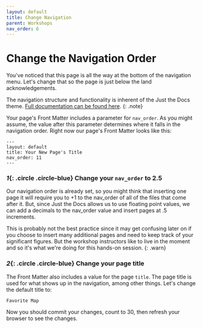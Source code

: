 ```yaml
---
layout: default
title: Change Navigation
parent: Workshops
nav_order: 6
---
```

# Change the Navigation Order

You've noticed that this page is all the way at the bottom of the navigation menu. Let's change that so the page is just below the land acknowledgements.

The navigation structure and functionality is inherent of the Just the Docs theme. [Full documentation can be found here](https://pmarsceill.github.io/just-the-docs/docs/navigation-structure/).
{: .note}

Your page's Front Matter includes a parameter for `nav_order`. As you might assume, the value after this parameter determines where it falls in the navigation order. Right now our page's Front Matter looks like this:   

```
---
layout: default
title: Your New Page's Title
nav_order: 11
---
```
### *1*{: .circle .circle-blue} Change your `nav_order` to 2.5

Our navigation order is already set, so you might think that inserting one page it will require you to +1 to the nav_order of all of the files that come after it. But, since Just the Docs allows us to use floating point values, we can add a decimals to the nav_order value and insert pages at .5 increments.

This is probably not the best practice since it may get confusing later on if you choose to insert many additional pages and need to keep track of your significant figures. But the workshop instructors like to live in the moment and so it's what we're doing for this hands-on session.
{: .warn}

### *2*{: .circle .circle-blue} Change your page title

The Front Matter also includes a value for the page `title`. The page title is used for what shows up in the navigation, among other things. Let's change the default title to:

`Favorite Map`

Now you should commit your changes, count to 30, then refresh your browser to see the changes.
